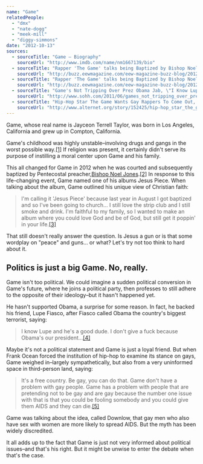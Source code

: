 ```yaml
---
name: "Game"
relatedPeople:
  - "dmx"
  - "nate-dogg"
  - "meek-mill"
  - "diggy-simmons"
date: "2012-10-13"
sources:
  - sourceTitle: "Game – Biography"
    sourceUrl: "http://www.imdb.com/name/nm1667139/bio"
  - sourceTitle: "Rapper 'The Game' talks being Baptized by Bishop Noel Jones & Personal Views on Christianity"
    sourceUrl: "http://buzz.eewmagazine.com/eew-magazine-buzz-blog/2012/9/24/rapper-the-game-talks-being-baptized-by-bishop-noel-jones-pe.html"
  - sourceTitle: "Rapper 'The Game' talks being Baptized by Bishop Noel Jones & Personal Views on Christianity"
    sourceUrl: "http://buzz.eewmagazine.com/eew-magazine-buzz-blog/2012/9/24/rapper-the-game-talks-being-baptized-by-bishop-noel-jones-pe.html"
  - sourceTitle: "Game's Not Tripping Over Prez Obama Jab, \"I Know Lupe & He's A Good Dude.\""
    sourceUrl: "http://www.sohh.com/2011/06/games_not_tripping_over_president_obama.html"
  - sourceTitle: "Hip-Hop Star The Game Wants Gay Rappers To Come Out, But Spreads Downlow Myth"
    sourceUrl: "http://www.alternet.org/story/152425/hip-hop_star_the_game_wants_gay_rappers_to_come_out,_but_spreads_downlow_myth/"
---
```


Game, whose real name is Jayceon Terrell Taylor, was born in Los Angeles, California and grew up in Compton, California.

Game's childhood was highly unstable–involving drugs and gangs in the worst possible way.<a class="source-citation" href="http://www.imdb.com/name/nm1667139/bio" title="Game – Biography">[1]</a> If religion was present, it certainly didn't serve its purpose of instilling a moral center upon Game and his family.

This all changed for Game in 2012 when he was courted and subsequently baptized by Pentecostal preacher,[Bishop Noel Jones](http://en.wikipedia.org/wiki/Noel_Jones_%28Pentecostal_bishop%29).<a class="source-citation" href="http://buzz.eewmagazine.com/eew-magazine-buzz-blog/2012/9/24/rapper-the-game-talks-being-baptized-by-bishop-noel-jones-pe.html" title="Rapper &apos;The Game&apos; talks being Baptized by Bishop Noel Jones &amp; Personal Views on Christianity">[2]</a> In response to this life-changing event, Game named one of his albums Jesus Piece. When talking about the album, Game outlined his unique view of Christian faith:

>I'm calling it 'Jesus Piece' because last year in August I got baptized and so I've been going to church… I still love the strip club and I still smoke and drink. I'm faithful to my family, so I wanted to make an album where you could love God and be of God, but still get it poppin' in your life.<a class="source-citation" href="http://buzz.eewmagazine.com/eew-magazine-buzz-blog/2012/9/24/rapper-the-game-talks-being-baptized-by-bishop-noel-jones-pe.html" title="Rapper &apos;The Game&apos; talks being Baptized by Bishop Noel Jones &amp; Personal Views on Christianity">[3]</a>

That still doesn't really answer the question. Is Jesus a gun or is that some wordplay on "peace" and guns… or what? Let's try not too think to hard about it.


## Politics is just a big Game. No, really.

Game isn't too political. We could imagine a sudden political conversion in Game's future, where he joins a political party, then professes to still adhere to the opposite of their ideology–but it hasn't happened yet.

He hasn't supported Obama, a surprise for some reason. In fact, he backed his friend, Lupe Fiasco, after Fiasco called Obama the country's biggest terrorist, saying:

>I know Lupe and he's a good dude. I don't give a fuck because Obama's our president…<a class="source-citation" href="http://www.sohh.com/2011/06/games_not_tripping_over_president_obama.html" title="Game&apos;s Not Tripping Over Prez Obama Jab, &quot;I Know Lupe &amp; He&apos;s A Good Dude.&quot;">[4]</a>

Maybe it's not a political statement and Game is just a loyal friend. But when Frank Ocean forced the institution of hip-hop to examine its stance on gays, Game weighed in–largely sympathetically, but also from a very uninformed space in third-person land, saying:

>It's a free country. Be gay, you can do that. Game don't have a problem with gay people. Game has a problem with people that are pretending not to be gay and are gay because the number one issue with that is that you could be fooling somebody and you could give them AIDS and they can die.<a class="source-citation" href="http://www.alternet.org/story/152425/hip-hop_star_the_game_wants_gay_rappers_to_come_out,_but_spreads_downlow_myth/" title="Hip-Hop Star The Game Wants Gay Rappers To Come Out, But Spreads Downlow Myth">[5]</a>

Game was talking about the idea, called Downlow, that gay men who also have sex with women are more likely to spread AIDS. But the myth has been widely discredited.

It all adds up to the fact that Game is just not very informed about political issues–and that's his right. But it might be unwise to enter the debate when that's the case.